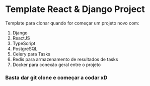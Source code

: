 # Template React & Django Project 

Template para clonar quando for começar um projeto novo com:

1. Django
2. ReactJS
3. TypeScript
4. PostgreSQL
5. Celery para Tasks
6. Redis para armazenamento de resultados de tasks
7. Docker para conexão geral entre o projeto
   
### Basta dar git clone e começar a codar xD 
